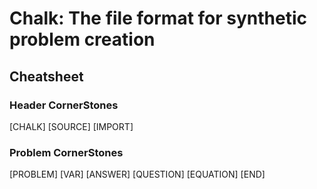 # Chalk: The file format for synthetic problem creation

## Cheatsheet
### Header CornerStones
[CHALK]
[SOURCE]
[IMPORT]


### Problem CornerStones
[PROBLEM]
[VAR]
[ANSWER]
[QUESTION]
[EQUATION]
[END]
